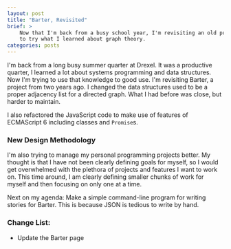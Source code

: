 ```yaml
---
layout: post
title: "Barter, Revisited"
brief: >
    Now that I'm back from a busy school year, I'm revisiting an old project
    to try what I learned about graph theory.
categories: posts
---
```


I'm back from a long busy summer quarter at Drexel. It was a productive
quarter, I learned a lot about systems programming and data structures.
Now I'm trying to use that knowledge to good use. I'm revisiting Barter, a
project from two years ago. I changed the data structures used to be a proper
adjacency list for a directed graph. What I had before was close, but harder
to maintain.

I also refactored the JavaScript code to make use of features of ECMAScript 6
including classes and `Promise`s.

### New Design Methodology

I'm also trying to manage my personal programming projects better. My thought
is that I have not been clearly defining goals for myself, so I would get
overwhelmed with the plethora of projects and features I want to work on.
This time around, I am clearly defining smaller chunks of work for myself and
then focusing on only one at a time.

Next on my agenda: Make a simple command-line program for writing stories for
Barter. This is because JSON is tedious to write by hand.

### Change List:

* Update the Barter page
